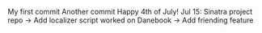 My first commit
Another commit
Happy 4th of July!
Jul 15: Sinatra project repo -> Add localizer script
worked on Danebook -> Add friending feature